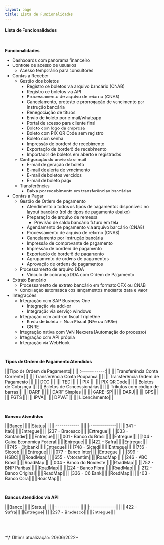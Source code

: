 ```yaml
---
layout: page
title: Lista de Funcionalidades
---
```


#### Lista de Funcionalidades

<br>

**Funcionalidades**

- Dashboards com panorama financeiro
- Controle de acesso de usuários
    - Acesso temporário para consultores
- Contas a Receber
    - Gestão dos boletos
        - Registro de boletos via arquivo bancário (CNAB)
        - Registro de boletos via API
        - Processamento de arquivo de retorno (CNAB)
        - Cancelamento, protesto e prorrogação de vencimento por instrução bancária
        - Renegociação de títulos
        - Envio de boleto por e-mail/whatsapp
        - Portal de acesso para cliente final
        - Boleto com logo da empresa
        - Boleto com PIX QR Code sem registro
        - Boleto com senha
        - Impressão de borderô de recebimento
        - Exportação de borderô de recebimento
        - Importador de boletos em aberto e registrados 
    - Configuração de envio de e-mail
        - E-mail de geração de boleto
        - E-mail de alerta de vencimento
        - E-mail de boletos vencidos
        - E-mail de boleto pago
    - Transferências
        - Baixa por recebimento em transferências bancárias
- Contas a Pagar
    - Gestão de Ordem de pagamento
        - Atendimento a todos os tipos de pagamentos disponíveis no layout bancário (rol de tipos de pagamento abaixo)
        - Preparação de arquivo de remessa
            - Previsão de saldo bancário futuro em tela
        - Agendamento de pagamento via arquivo bancário (CNAB)
        - Processamento de arquivo de retorno (CNAB)
        - Cancelamento por instrução bancária
        - Impressão de comprovante de pagamento
        - Impressão de borderô de pagamento
        - Exportação de borderô de pagamento
        - Agrupamento de ordens de pagamentos
        - Aprovação de ordens de pagamentos
    - Processamento de arquivo DDA
        - Vínculo de cobrança DDA com Ordem de Pagamento
- Extrato Bancário
    - Processamento de extrato bancário em formato OFX ou CNAB
    - Conciliação automática dos lançamentos mediante data e valor
- Integrações
    - Integração com SAP Business One
        - Integração via add-on
        - Integração via serviço windows
    - Integração com add-on fiscal TripleOne
        - Envio de boleto + Nota Fiscal (NFe ou NFSe)
        - GNRE
    - Integração nativa com VAN Nexxera (Automação do processo)
    - Integração com API própria
    - Integração via WebHook

<br>

**Tipos de Ordem de Pagamento Atendidos**

|||Tipo de Ordem de Pagamento|||
|||:------------:|||
||| Transferência Conta Corrente |||
||| Transferência Conta Poupança |||
||| Transferência Ordem de Pagamento |||
||| DOC |||
||| TED |||
||| PIX |||
||| PIX QR Code|||
||| Boletos de Cobrança |||
||| Boletos de Concessionárias|||
||| Tributos com código de barras|||
||| DARF |||
||| DARF Simples |||
||| GARE-SP|||
||| DARJ|||
||| GPS|||
||| FGTS |||
||| IPVA|||
||| DPVAT|||
||| Licenciamento|||


<br>

**Bancos Atendidos**

|||Banco             ||||||Status|||
|||:------------      ||||||:-------------|||
|||341 - Itaú||||||Entregue|||
|||237 - Bradesco||||||Entregue|||
|||033 - Santander||||||Entregue|||
|||001 - Banco do Brasil||||||Entregue|||
|||104 - Caixa Economica Federal||||||Entregue|||
|||422 - Safra||||||Entregue|||
|||745 - Citibank||||||Entregue|||
|||748 - Sicredi||||||Entregue|||
|||756 - Sicoob||||||Entregue|||
|||077 - Banco Inter||||||Entregue|||
|||399 - HSBC||||||RoadMap|||
|||655 - Votorantim||||||RoadMap|||
|||246 - ABC Brasil||||||RoadMap|||
|||004 - Banco do Nordeste||||||RoadMap|||
|||752 - BNP Paribas||||||RoadMap|||
|||224 - Banco Fibra||||||RoadMap|||
|||212 - Banco Original||||||RoadMap|||
|||336 - C6 Bank||||||RoadMap|||
|||403 - Banco Cora||||||RoadMap|||

<br>

**Bancos Atendidos via API**
<br>

|||Banco             ||||||Status|||
|||:------------      ||||||:-------------|||
|||422 - Safra||||||Entregue|||
|||237 - Bradesco||||||Entregue|||

<br>
<br>
<br>
*\* Última atualização: 20/06/2022*